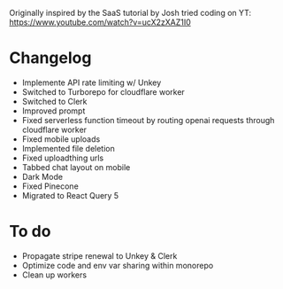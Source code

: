 Originally inspired by the SaaS tutorial by Josh tried coding on YT: https://www.youtube.com/watch?v=ucX2zXAZ1I0

# Changelog

- Implemente API rate limiting w/ Unkey
- Switched to Turborepo for cloudflare worker
- Switched to Clerk
- Improved prompt
- Fixed serverless function timeout by routing openai requests through cloudflare worker
- Fixed mobile uploads
- Implemented file deletion
- Fixed uploadthing urls
- Tabbed chat layout on mobile
- Dark Mode
- Fixed Pinecone
- Migrated to React Query 5

# To do

- Propagate stripe renewal to Unkey & Clerk
- Optimize code and env var sharing within monorepo
- Clean up workers

